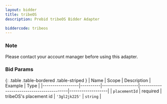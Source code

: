 ```yaml
---
layout: bidder
title: tribeOS
description: Prebid tribeOS Bidder Adapter

biddercode: tribeos
---
```


### Note

Please contact your account manager before using this adapter.

### Bid Params

{: .table .table-bordered .table-striped }
| Name             | Scope    | Description      | Example                                  | Type              |
|------------------|----------|------------------|------------------------------------------|-------------------|
| `placementId`    | required | tribeOS's placement id | `'3gl2jk225'`                                  | `string`          |